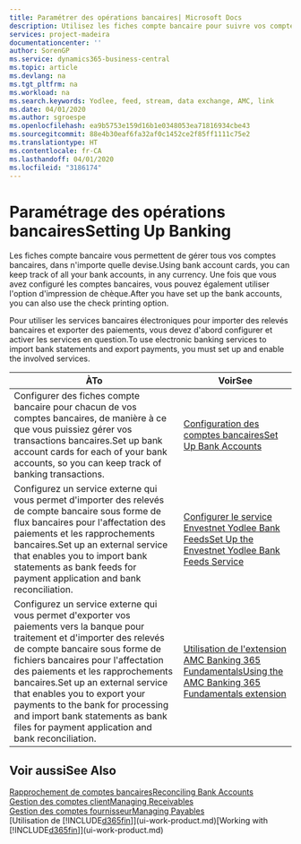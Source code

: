 ```yaml
---
title: Paramétrer des opérations bancaires| Microsoft Docs
description: Utilisez les fiches compte bancaire pour suivre vos comptes bancaires et paramétrer le flux bancaire, telles que Yodlee, pour échanger des données.
services: project-madeira
documentationcenter: ''
author: SorenGP
ms.service: dynamics365-business-central
ms.topic: article
ms.devlang: na
ms.tgt_pltfrm: na
ms.workload: na
ms.search.keywords: Yodlee, feed, stream, data exchange, AMC, link
ms.date: 04/01/2020
ms.author: sgroespe
ms.openlocfilehash: ea9b5753e159d16b1e0348053ea71816934cbe43
ms.sourcegitcommit: 88e4b30eaf6fa32af0c1452ce2f85ff1111c75e2
ms.translationtype: HT
ms.contentlocale: fr-CA
ms.lasthandoff: 04/01/2020
ms.locfileid: "3186174"
---
```

# <a name="setting-up-banking"></a><span data-ttu-id="eb103-103">Paramétrage des opérations bancaires</span><span class="sxs-lookup"><span data-stu-id="eb103-103">Setting Up Banking</span></span>
<span data-ttu-id="eb103-104">Les fiches compte bancaire vous permettent de gérer tous vos comptes bancaires, dans n'importe quelle devise.</span><span class="sxs-lookup"><span data-stu-id="eb103-104">Using bank account cards, you can keep track of all your bank accounts, in any currency.</span></span> <span data-ttu-id="eb103-105">Une fois que vous avez configuré les comptes bancaires, vous pouvez également utiliser l'option d'impression de chèque.</span><span class="sxs-lookup"><span data-stu-id="eb103-105">After you have set up the bank accounts, you can also use the check printing option.</span></span>

<span data-ttu-id="eb103-106">Pour utiliser les services bancaires électroniques pour importer des relevés bancaires et exporter des paiements, vous devez d'abord configurer et activer les services en question.</span><span class="sxs-lookup"><span data-stu-id="eb103-106">To use electronic banking services to import bank statements and  export payments, you must set up and enable the involved services.</span></span>

| <span data-ttu-id="eb103-107">À</span><span class="sxs-lookup"><span data-stu-id="eb103-107">To</span></span> | <span data-ttu-id="eb103-108">Voir</span><span class="sxs-lookup"><span data-stu-id="eb103-108">See</span></span> |
| --- | --- |
| <span data-ttu-id="eb103-109">Configurer des fiches compte bancaire pour chacun de vos comptes bancaires, de manière à ce que vous puissiez gérer vos transactions bancaires.</span><span class="sxs-lookup"><span data-stu-id="eb103-109">Set up bank account cards for each of your bank accounts, so you can keep track of banking transactions.</span></span> |[<span data-ttu-id="eb103-110">Configuration des comptes bancaires</span><span class="sxs-lookup"><span data-stu-id="eb103-110">Set Up Bank Accounts</span></span>](bank-how-setup-bank-accounts.md) |
| <span data-ttu-id="eb103-111">Configurez un service externe qui vous permet d'importer des relevés de compte bancaire sous forme de flux bancaires pour l'affectation des paiements et les rapprochements bancaires.</span><span class="sxs-lookup"><span data-stu-id="eb103-111">Set up an external service that enables you to import bank statements as bank feeds for payment application and bank reconciliation.</span></span> |[<span data-ttu-id="eb103-112">Configurer le service Envestnet Yodlee Bank Feeds</span><span class="sxs-lookup"><span data-stu-id="eb103-112">Set Up the Envestnet Yodlee Bank Feeds Service</span></span>](bank-how-setup-bank-statement-service.md) |
| <span data-ttu-id="eb103-113">Configurez un service externe qui vous permet d'exporter vos paiements vers la banque pour traitement et d'importer des relevés de compte bancaire sous forme de fichiers bancaires pour l'affectation des paiements et les rapprochements bancaires.</span><span class="sxs-lookup"><span data-stu-id="eb103-113">Set up an external service that enables you to export your payments to the bank for processing  and import bank statements as bank files for payment application and bank reconciliation.</span></span> |[<span data-ttu-id="eb103-114">Utilisation de l'extension AMC Banking 365 Fundamentals</span><span class="sxs-lookup"><span data-stu-id="eb103-114">Using the AMC Banking 365 Fundamentals extension</span></span>](ui-extensions-amc-banking.md) |

## <a name="see-also"></a><span data-ttu-id="eb103-115">Voir aussi</span><span class="sxs-lookup"><span data-stu-id="eb103-115">See Also</span></span>
[<span data-ttu-id="eb103-116">Rapprochement de comptes bancaires</span><span class="sxs-lookup"><span data-stu-id="eb103-116">Reconciling Bank Accounts</span></span>](bank-manage-bank-accounts.md)  
[<span data-ttu-id="eb103-117">Gestion des comptes client</span><span class="sxs-lookup"><span data-stu-id="eb103-117">Managing Receivables</span></span>](receivables-manage-receivables.md)  
[<span data-ttu-id="eb103-118">Gestion des comptes fournisseur</span><span class="sxs-lookup"><span data-stu-id="eb103-118">Managing Payables</span></span>](payables-manage-payables.md)  
<span data-ttu-id="eb103-119">[Utilisation de [!INCLUDE[d365fin](includes/d365fin_md.md)]](ui-work-product.md)</span><span class="sxs-lookup"><span data-stu-id="eb103-119">[Working with [!INCLUDE[d365fin](includes/d365fin_md.md)]](ui-work-product.md)</span></span>
